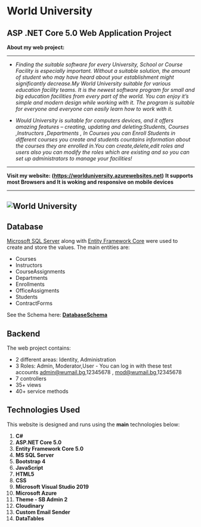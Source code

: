  # World University

  **ASP .NET Core 5.0 Web Application Project** 
------------

 **About my web project:**

------------
- *Finding the suitable software for every University, School or Course Facility is especially important. Without a suitable solution, the amount of student who may have heard about your establishment might significantly decrease.My World University suitable for various education facility teams. It is the newest software program for small and big education facilities from every part of the world. You can enjoy it’s simple and modern design while working with it. The program is suitable for everyone and everyone can easily learn how to work with it.*

- *Would University is suitable for computers devices, and it offers amazing features – creating, updating and deleting:Students, Courses ,Instructors ,Departments , In Courses you can Enroll Students in different courses you create and students countains information about the courses they are enrolled in.You can create,delete,edit roles and users also you can modify the roles which are existing and so you can set up administrators to manage your facilities!*

------------
**Visit my website: (https://worlduniversity.azurewebsites.net)**
**It supports most Browsers and It is woking and responsive on mobile devices**

------------
![World University](https://res.cloudinary.com/monster11/image/upload/v1609112388/Test/img1-1200x800_hilvcr_ullm8f.jpg)
------------

## **Database**
[Microsoft SQL Server](https://www.microsoft.com/en-us/sql-server/sql-server-downloads) along with [Entity Framework Core](https://dotnet.microsoft.com/download) were used to create and store the values. 
The main entities are:

* Courses
* Instructors
* CourseAssignments
* Departments
* Enrollments
* OfficeAssigments
* Students
* ContractForms

See the Schema here: **[DatabaseSchema](https://res.cloudinary.com/monster11/image/upload/v1609112915/Test/8e97628237d9717e7ec23df82a2bb173_vuqkaf.png)**

## **Backend**
The web project contains:
* 2 different areas: Identity, Administration
* 3 Roles: Admin, Moderator,User - You can log in with these test accounts admin@wumail.bg,12345678 , mod@wumail.bg,12345678
* 7 controllers
* 35+ views
* 40+ service methods

## **Technologies Used**

This website is designed and runs using the **main** technologies below:

   1) **C#**
   2) **ASP.NET Core 5.0**
   3) **Entity Framework Core 5.0**
   4) **MS SQL Server**
   5) **Bootstrap 4**
   6) **JavaScript**
   7) **HTML5**
   8) **CSS**
   9) **Microsoft Visual Studio 2019**
   10) **Microsoft Azure**
   11) **Theme - SB Admin 2**
   14) **Cloudinary**
   15) **Custom Email Sender**
   18) **DataTables**
